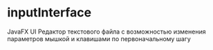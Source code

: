 # inputInterface
JavaFX UI Редактор текстового файла с возможностью изменения параметров мышкой и клавишами по первоначальному шагу
